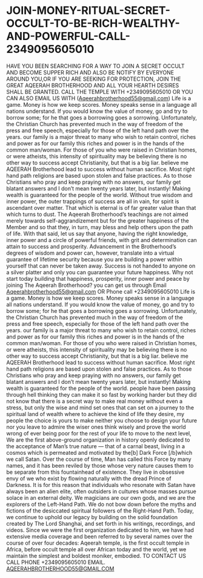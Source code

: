 # JOIN-MONEY-RITUAL-SECRET-OCCULT-TO-BE-RICH-WEALTHY-AND-POWERFUL-CALL-2349095605010
HAVE YOU BEEN SEARCHING FOR A WAY TO JOIN A SECRET OCCULT AND BECOME SUPPER RICH AND ALSO BE NOTIFY BY EVERYONE AROUND YOU,OR IF YOU ARE SEEKING FOR PROTECTION, JOIN THE GREAT AQEERAH BROTHERHOOD AND ALL YOUR HEARTH DESIRES SHALL BE GRANTED.     CALL THE TEMPLE  WITH +2349095605010     OR YOU CAN ALSO     EMAIL US WITH     (Aqeerahbrotherhood55@gmail.com)                           Life is a game. Money is how we keep scores. Money speaks sense in a language all nations understand. If you would know the value of money, go and try to borrow some; for he that goes a borrowing goes a sorrowing.  Unfortunately, the Christian Church has prevented much in the way of freedom of the press and free speech, especially for those of the left hand path over the years. our family is a major threat to many who wish to retain control, riches and power as for our family this riches and power is in the hands of the common man/woman.  For those of you who were raised in Christian homes, or were atheists, this intensity of spirituality may be believing there is no other way to success accept Christianity, but that is a big liar. believe me AQEERAH Brotherhood lead to success without human sacrifice.  Most right hand path religions are based upon stolen and false practices. As to those Christians who pray and keep praying with no answers, our family get blatant answers and I don’t mean twenty years later, but instantly!  Making wealth is guaranteed for the people of the world.                         Without true wisdom and inner power, the outer trappings of success are all in vain, for spirit is ascendant over matter. That which is eternal is of far greater value than that which turns to dust. The Aqeerah Brotherhood’s teachings are not aimed merely towards self-aggrandizement but for the greater happiness of the Member and so that they, in turn, may bless and help others upon the path of life.  With that said, let us say that anyone, having the right knowledge, inner power and a circle of powerful friends, with grit and determination can attain to success and prosperity. Advancement in the Brotherhood’s degrees of wisdom and power can, however, translate into a virtual guarantee of lifetime security because you are building a power within yourself that can never be taken away. Success is not handed to anyone on a silver platter and only you can guarantee your future happiness.  Why not start today building that happiness, prosperity, inner power and peace by joining The Aqeerah Brotherhood? you can get us through    Email Aqeerahbrotherhood55@gmail.com   OR   Phone call +2349095605010  Life is a game. Money is how we keep scores. Money speaks sense in a language all nations understand. If you would know the value of money, go and try to borrow some; for he that goes a borrowing goes a sorrowing.  Unfortunately, the Christian Church has prevented much in the way of freedom of the press and free speech, especially for those of the left hand path over the years. our family is a major threat to many who wish to retain control, riches and power as for our family this riches and power is in the hands of the common man/woman.  For those of you who were raised in Christian homes, or were atheists, this intensity of spirituality may be believing there is no other way to success accept Christianity, but that is a big liar. believe me AQEERAH Brotherhood lead to success without human sacrifice.  Most right hand path religions are based upon stolen and false practices. As to those Christians who pray and keep praying with no answers, our family get blatant answers and I don’t mean twenty years later, but instantly!  Making wealth is guaranteed for the people of the world.  people have been passing through hell thinking they can make it so fast by working harder but they did not know that there is a secret way to make real money without even a stress, but only the wise and mind set ones that can set on a journey to the spiritual land of wealth where to achieve the kind of life they desire, my people the choice is yours to make neither you choose to design your future nor you leave to admire the wiser ones think wisely and prove the world wrong of ever being poor for the rest of your life to move to the next level,  We are the first above-ground organization in history openly dedicated to the acceptance of Man’s true nature —  that of a carnal beast, living in a cosmos which is permeated and motivated by the[b] Dark Force [/b]which we call Satan. Over the course of time, Man has called this Force by many names, and it has been reviled by those whose very nature causes them to be separate from this fountainhead of existence. They live in obsessive envy of we who exist by flowing naturally with the dread Prince of Darkness. It is for this reason that individuals who resonate with Satan have always been an alien elite, often outsiders in cultures whose masses pursue solace in an external deity. We magicians are our own gods, and we are the explorers of the Left-Hand Path. We do not bow down before the myths and fictions of the desiccated spiritual followers of the Right-Hand Path. Today, we continue to uphold our legacy by building on the solid foundation created by The Lord Shanghai, and set forth in his writings, recordings, and videos. Since we were the first organization dedicated to him, we have had extensive media coverage and been referred to by several names over the course of over four decades: Aqeerah temple, is the first occult temple in Africa, before occult temple all over African today and the world, yet we maintain the simplest and boldest moniker, embodied.           TO CONTACT US CALL                  PHONE  +2349095605010          EMAIL.  AQEERAHBROTHERHOOD55@GMAIL.COM 
